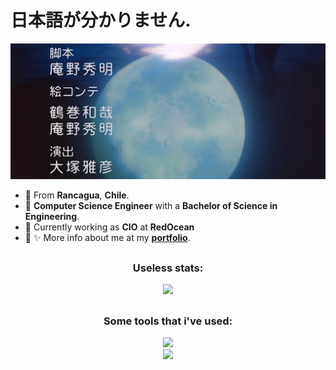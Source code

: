 # 日本語が分かりません.

![fly_me_to_the_moon](./assets/evangelion.png)

-   🌆 From **Rancagua**, **Chile**.
-   🗿 **Computer Science Engineer** with a **Bachelor of Science in Engineering**.
-   💼 Currently working as **CIO** at **RedOcean**
-   🔎 ✨ More info about me at my **[portfolio](https://ariel-salgado.github.io/)**.

##

<h3 align="center">Useless stats:</h3>

<p align="center">
    <img
        src="https://streak-stats.demolab.com?user=ariel-salgado&theme=catppuccin-mocha"
    />
</p>

##

<h3 align="center">Some tools that i've used:</h3>

<div align="center">
  <img src="https://skillicons.dev/icons?i=html,css,js,ts,svelte,vue,react,tailwind" />
</div>
<div align="center">
  <img src="https://skillicons.dev/icons?i=mysql,postgres,nodejs,cpp,java,python,docker&perline" />
</div>
